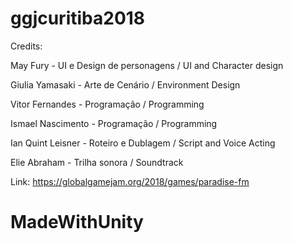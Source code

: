 # ggjcuritiba2018

Credits: 

May Fury - UI e Design de personagens / UI and Character design

Giulia Yamasaki - Arte de Cenário / Environment Design

Vitor Fernandes - Programação / Programming

Ismael Nascimento - Programação / Programming

Ian Quint Leisner - Roteiro e Dublagem / Script and Voice Acting

Elie Abraham - Trilha sonora / Soundtrack

Link: https://globalgamejam.org/2018/games/paradise-fm

# MadeWithUnity
